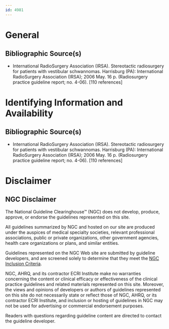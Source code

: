 ```yaml
---
id: 4981
---
```


# General

## Bibliographic Source(s)

- International RadioSurgery Association (IRSA). Stereotactic radiosurgery for patients with vestibular schwannomas. Harrisburg (PA): International RadioSurgery Association (IRSA); 2006 May. 16 p. (Radiosurgery practice guideline report; no. 4-06). [110 references]

# Identifying Information and Availability

## Bibliographic Source(s)

- International RadioSurgery Association (IRSA). Stereotactic radiosurgery for patients with vestibular schwannomas. Harrisburg (PA): International RadioSurgery Association (IRSA); 2006 May. 16 p. (Radiosurgery practice guideline report; no. 4-06). [110 references]

# Disclaimer

## NGC Disclaimer

The National Guideline Clearinghouse™ (NGC) does not develop, produce, approve, or endorse the guidelines represented on this site.

All guidelines summarized by NGC and hosted on our site are produced under the auspices of medical specialty societies, relevant professional associations, public or private organizations, other government agencies, health care organizations or plans, and similar entities.

Guidelines represented on the NGC Web site are submitted by guideline developers, and are screened solely to determine that they meet the [NGC Inclusion Criteria](/help-and-about/summaries/inclusion-criteria).

NGC, AHRQ, and its contractor ECRI Institute make no warranties concerning the content or clinical efficacy or effectiveness of the clinical practice guidelines and related materials represented on this site. Moreover, the views and opinions of developers or authors of guidelines represented on this site do not necessarily state or reflect those of NGC, AHRQ, or its contractor ECRI Institute, and inclusion or hosting of guidelines in NGC may not be used for advertising or commercial endorsement purposes.

Readers with questions regarding guideline content are directed to contact the guideline developer.

